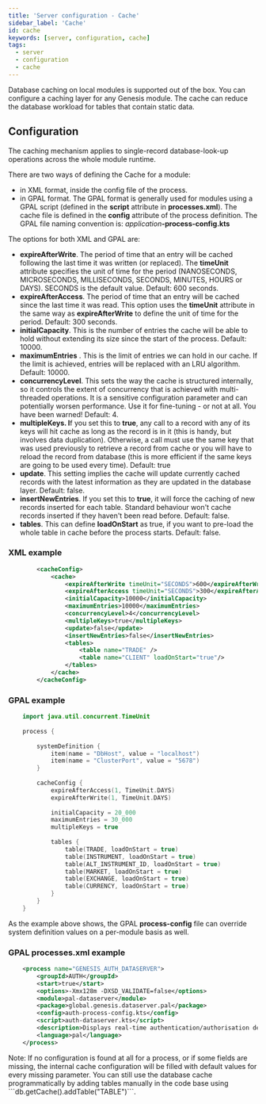 ```yaml
---
title: 'Server configuration - Cache'
sidebar_label: 'Cache'
id: cache
keywords: [server, configuration, cache]
tags:
  - server
  - configuration
  - cache
---
```



Database caching on local modules is supported out of the box. You can configure a caching layer for any Genesis module. The cache can reduce the database workload for tables that contain static data.

## Configuration

The caching mechanism applies to single-record database-look-up operations across the whole module runtime.

There are two ways of defining the Cache for a module:

* in XML format, inside the config file of the process.
* in GPAL format. The GPAL format is generally used for modules using a GPAL script (defined in the **script** attribute in **processes.xml**). The cache file is defined in the **config** attribute of the process definition. The GPAL file naming convention is: _application_**-process-config.kts**

The options for both XML and GPAL are:

* **expireAfterWrite**. The period of time that an entry will be cached following the last time it was written (or replaced). The **timeUnit** attribute specifies the unit of time for the period (NANOSECONDS, MICROSECONDS, MILLISECONDS, SECONDS, MINUTES, HOURS or DAYS). SECONDS is the default value. Default: 600 seconds.
* **expireAfterAccess**. The period of time that an entry will be cached since the last time it was read. This option uses the **timeUnit** attribute in the same way as **expireAfterWrite** to define the unit of time for the period. Default: 300 seconds.
* **initialCapacity**. This is the number of entries the cache will be able to hold without extending its size since the start of the process. Default: 10000.
* **maximumEntries** . This is the limit of entries we can hold in our cache. If the limit is achieved, entries will be replaced with an LRU algorithm. Default: 10000.
* **concurrencyLevel**. This sets the way the cache is structured internally, so it controls the extent of concurrency that is achieved with multi-threaded operations. It is a sensitive configuration parameter and can potentially worsen performance. Use it for fine-tuning - or not at all. You have been warned! Default: 4.
* **multipleKeys. I**f you set this to **true**, any call to a record with any of its keys will hit cache as long as the record is in it (this is handy, but involves data duplication). Otherwise, a call must use the same key that was used previously to retrieve a record from cache or you will have to reload the record from database (this is more efficient if the same keys are going to be used every time). Default: true
* **update**. This setting implies the cache will update currently cached records with the latest information as they are updated in the database layer. Default: false.
* **insertNewEntries**. If you set this to **true**, it will force the caching of new records inserted for each table. Standard behaviour won't cache records inserted if they haven't been read before. Default: false.
* **tables**. This can define **loadOnStart** as true, if you want to pre-load the whole table in cache before the process starts. Default: false.

### XML example
```xml
        <cacheConfig>
    		<cache>
    			<expireAfterWrite timeUnit="SECONDS">600</expireAfterWrite>
    			<expireAfterAccess timeUnit="SECONDS">300</expireAfterAccess>
    			<initialCapacity>10000</initialCapacity>
    			<maximumEntries>10000</maximumEntries>
    			<concurrencyLevel>4</concurrencyLevel>
    			<multipleKeys>true</multipleKeys>
    			<update>false</update>
    			<insertNewEntries>false</insertNewEntries>
    			<tables>
    				<table name="TRADE" />
    				<table name="CLIENT" loadOnStart="true"/>
    			</tables>
    		</cache>
    	</cacheConfig>
```
### GPAL example
```kotlin
    import java.util.concurrent.TimeUnit
    
    process {
    
        systemDefinition {
            item(name = "DbHost", value = "localhost")
            item(name = "ClusterPort", value = "5678")
        }
    
        cacheConfig {
            expireAfterAccess(1, TimeUnit.DAYS)
            expireAfterWrite(1, TimeUnit.DAYS)
    
            initialCapacity = 20_000
            maximumEntries = 30_000
            multipleKeys = true
    
            tables {
                table(TRADE, loadOnStart = true)
                table(INSTRUMENT, loadOnStart = true)
                table(ALT_INSTRUMENT_ID, loadOnStart = true)
                table(MARKET, loadOnStart = true)
                table(EXCHANGE, loadOnStart = true)
                table(CURRENCY, loadOnStart = true)
            }
        }
    }
```

As the example above shows, the GPAL **process-config** file can override system definition values on a per-module basis as well.

### GPAL processes.xml example
```xml
    <process name="GENESIS_AUTH_DATASERVER">
        <groupId>AUTH</groupId>
        <start>true</start>
        <options>-Xmx128m -DXSD_VALIDATE=false</options>
        <module>pal-dataserver</module>
        <package>global.genesis.dataserver.pal</package>
        <config>auth-process-config.kts</config>
        <script>auth-dataserver.kts</script>
        <description>Displays real-time authentication/authorisation details</description>
        <language>pal</language>
    </process>
```

Note: If no configuration is found at all for a process, or if some fields are missing, the internal cache configuration will be filled with default values for every missing parameter. You can still use the database cache programmatically by adding tables manually in the code base using \`\`\`db.getCache().addTable("TABLE")\`\`\`.
